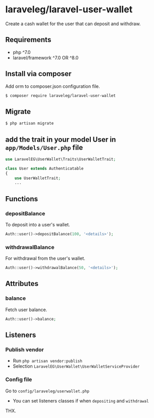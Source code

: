 # laraveleg/laravel-user-wallet
Create a cash wallet for the user that can deposit and withdraw.

## Requirements
- php ^7.0
- laravel/framework ^7.0 OR ^8.0

## Install via composer
Add orm to composer.json configuration file.

```bash
$ composer require laraveleg/laravel-user-wallet
```

## Migrate
```bash
$ php artisan migrate
```

## add the trait in your model User in `app/Models/User.php` file
```php
use LaravelEG\UserWallet\Traits\UserWalletTrait;

class User extends Authenticatable
{
    use UserWalletTrait;
    ...
```

## Functions

### depositBalance
To deposit into a user's wallet.

```php
Auth::user()->depositBalance(100, '<details>');
```

### withdrawalBalance
For withdrawal from the user's wallet.

```php
Auth::user()->withdrawalBalance(50, '<details>');
```

## Attributes
### balance
Fetch user balance.

```php
Auth::user()->balance;
```

## Listeners
### Publish vendor
- Run `php artisan vendor:publish`
- Selection `LaravelEG\UserWallet\UserWalletServiceProvider`

### Config file
Go to `config/laraveleg/userwallet.php`
- You can set listeners classes if when `depositing` and `withdrawal`

THX.